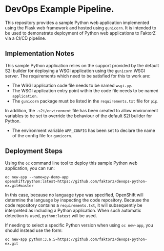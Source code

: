 # DevOps Example Pipeline.

This repository provides a sample Python web application implemented using the Flask web framework and hosted using ``gunicorn``. It is intended to be used to demonstrate deployment of Python web applications to FaktorZ via a CI/CD pipeline.

## Implementation Notes

This sample Python application relies on the support provided by the default S2I builder for deploying a WSGI application using the ``gunicorn`` WSGI server. The requirements which need to be satisfied for this to work are:

* The WSGI application code file needs to be named ``wsgi.py``.
* The WSGI application entry point within the code file needs to be named ``application``.
* The ``gunicorn`` package must be listed in the ``requirements.txt`` file for ``pip``.

In addition, the ``.s2i/environment`` file has been created to allow environment variables to be set to override the behaviour of the default S2I builder for Python.

* The environment variable ``APP_CONFIG`` has been set to declare the name of the config file for ``gunicorn``.

## Deployment Steps

Using the ``oc`` command line tool to deploy this sample Python web application, you can run:

```
oc new-app --name=py-demo-app openshift/python:latest~https://github.com/faktorz/devops-python-ex.git#master
```

In this case, because no language type was specified, OpenShift will determine the language by inspecting the code repository. Because the code repository contains a ``requirements.txt``, it will subsequently be interpreted as including a Python application. When such automatic detection is used, ``python:latest`` will be used.

If needing to select a specific Python version when using ``oc new-app``, you should instead use the form:

```
oc new-app python:3.6.5~https://github.com/faktorz/devops-python-ex.git
```
